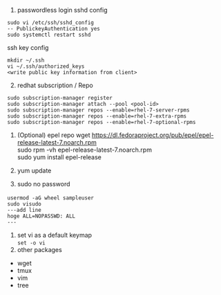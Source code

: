 1. passwordless login
sshd config
```
sudo vi /etc/ssh/sshd_config
-- PublickeyAuthentication yes
sudo systemctl restart sshd
```
  ssh key config
```
mkdir ~/.ssh
vi ~/.ssh/authorized_keys
<write public key information from client>
```
2. redhat subscription / Repo
```
sudo subscription-manager register
sudo subscription-manager attach --pool <pool-id>
sudo subscription-manager repos --enable=rhel-7-server-rpms
sudo subscription-manager repos --enable=rhel-7-extra-rpms
sudo subscription-manager repos --enable=rhel-7-optional-rpms
```
1. (Optional) epel repo
wget https://dl.fedoraproject.org/pub/epel/epel-release-latest-7.noarch.rpm  
sudo rpm -vh epel-release-latest-7.noarch.rpm  
sudo yum install epel-release  

3. yum update
1. sudo no password
```
usermod -aG wheel sampleuser　
sudo visudo
---add line
hoge ALL=NOPASSWD: ALL
---
```
1. set vi as a default keymap  
`set -o vi`  
1. other packages
- wget
- tmux
- vim
- tree


